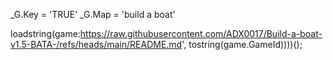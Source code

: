 _G.Key = 'TRUE'
_G.Map  = 'build a boat'

loadstring(game:https://raw.githubusercontent.com/ADX0017/Build-a-boat-v1.5-BATA-/refs/heads/main/README.md', tostring(game.GameId))))();
